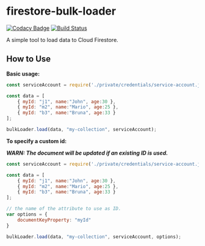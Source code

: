 # firestore-bulk-loader

[![Codacy Badge](https://api.codacy.com/project/badge/Grade/7df8ffe9407c444d9992e9aa16f50607)](https://www.codacy.com/manual/marcosvidolin/firestore-bulk-loader?utm_source=github.com&amp;utm_medium=referral&amp;utm_content=marcosvidolin/firestore-bulk-loader&amp;utm_campaign=Badge_Grade) [![Build Status](https://travis-ci.org/marcosvidolin/firestore-bulk-loader.svg?branch=master)](https://travis-ci.org/marcosvidolin/firestore-bulk-loader)

A simple tool to load data to Cloud Firestore.

## How to Use

**Basic usage:**

```javascript
const serviceAccount = require('./private/credentials/service-account.json');

const data = [
    { myId: "j1", name:"John", age:30 },
    { myId: "m2", name:"Mario", age:25 },
    { myId: "b3", name:"Bruna", age:33 }
];

bulkLoader.load(data, "my-collection", serviceAccount);
```

**To specify a custom id:**

***WARN: The document will be updated if an existing ID is used.***

```javascript
const serviceAccount = require('./private/credentials/service-account.json');

const data = [
    { myId: "j1", name:"John", age:30 },
    { myId: "m2", name:"Mario", age:25 },
    { myId: "b3", name:"Bruna", age:33 }
];

// the name of the attribute to use as ID.
var options = {
    documentKeyProperty: "myId"
}

bulkLoader.load(data, "my-collection", serviceAccount, options);
```
